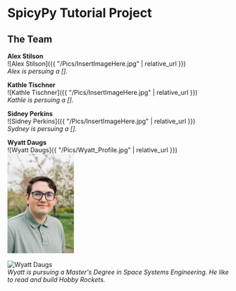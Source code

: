 # SpicyPy Tutorial Project

## The Team



**Alex Stilson** <br>
![Alex Stilson]({{ "/Pics/InsertImageHere.jpg" | relative_url }}) <br>
*Alex is persuing a [].* <br>

**Kathle Tischner** <br>
![Kathle Tischner]({{ "/Pics/InsertImageHere.jpg" | relative_url }}) <br>
*Kathle is persuing a [].* <br>

**Sidney Perkins** <br>
![Sidney Perkins]({{ "/Pics/InsertImageHere.jpg" | relative_url }}) <br>
*Sydney is persuing a [].* <br>

**Wyatt Daugs** <br>
![Wyatt Daugs]{{ "/Pics/Wyatt_Profile.jpg" | relative_url }}) <br>
<img src="/Pics/Wyatt_Profile.jpg" width="150"> <br>

<img src="{{ '/Pics/Wyatt_Profile.jpg' | relative_url }}" 
     width="150" 
     alt="Wyatt Daugs"> <br>
*Wyatt is pursuing a Master's Degree in Space Systems Engineering. He like to read and build Hobby Rockets.* <br>

